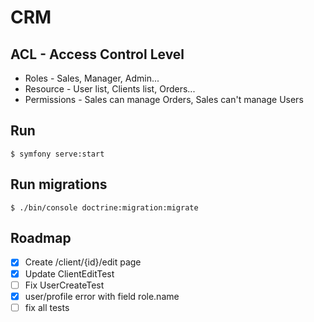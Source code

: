 # CRM

## ACL - Access Control Level

- Roles - Sales, Manager, Admin...
- Resource - User list, Clients list, Orders...
- Permissions - Sales can manage Orders, Sales can't manage Users

## Run

```
$ symfony serve:start
```

## Run migrations

```
$ ./bin/console doctrine:migration:migrate
```

## Roadmap
  
 - [x] Create /client/{id}/edit page
 - [x] Update ClientEditTest
 - [ ] Fix UserCreateTest
 - [x] user/profile error with field role.name
 - [ ] fix all tests